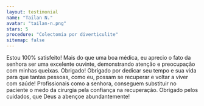 ```yaml
---
layout: testimonial
name: "Tailan N."
avatar: "tailan-n.png"
stars: 5
procedure: "Colectomia por diverticulite"
sitemap: false
---
```


Estou 100% satisfeito! Mais do que uma boa médica, eu aprecio o fato da senhora ser uma excelente ouvinte, demonstrando atenção e preocupação com minhas queixas. Obrigado! Obrigado por dedicar seu tempo e sua vida para que tantas pessoas, como eu, possam se recuperar e voltar a viver com saúde! Profissionais como a senhora, conseguem substituir no paciente o medo da cirurgia pela confiança na recuperação. Obrigado pelos cuidados, que Deus a abençoe abundantemente!
